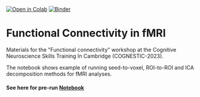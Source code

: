 [![Open in Colab](https://colab.research.google.com/assets/colab-badge.svg)](https://colab.research.google.com/github/ppraykov/FCCognestic2023/blob/main/FC_Cognestic.ipynb)
[![Binder](https://mybinder.org/badge_logo.svg)](https://mybinder.org/v2/gh/ppraykov/FCCognestic2023/main?labpath=FC_Cognestic_binder.ipynb)
# Functional Connectivity in fMRI

Materials for the "Functional connectivity" workshop at the Cognitive Neuroscience Skills Training In Cambridge (COGNESTIC-2023).

The notebook shows example of running seed-to-voxel, ROI-to-ROI and ICA decomposition methods for fMRI analyses.

#### See here for pre-run [Notebook](https://htmlpreview.github.io/?https://github.com/ppraykov/FCCognestic2023/blob/main/FC_Cognestic_pre_run.html)
